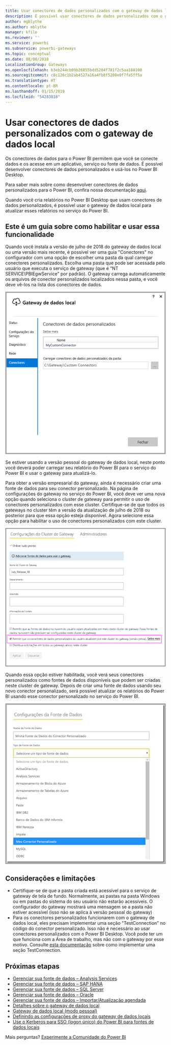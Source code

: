 ```yaml
---
title: Usar conectores de dados personalizados com o gateway de dados local
description: É possível usar conectores de dados personalizados com o gateway de dados local.
author: mgblythe
ms.author: mblythe
manager: kfile
ms.reviewer: ''
ms.service: powerbi
ms.subservice: powerbi-gateways
ms.topic: conceptual
ms.date: 08/08/2018
LocalizationGroup: Gateways
ms.openlocfilehash: b3eb244cb09b26855bdd5284f781f2c5aa188100
ms.sourcegitcommit: c8c126c1b2ab4527a16a4fb8f5208e0f7fa5ff5a
ms.translationtype: HT
ms.contentlocale: pt-BR
ms.lasthandoff: 01/15/2019
ms.locfileid: "54283818"
---
```

# <a name="use-custom-data-connectors-with-the-on-premises-data-gateway"></a>Usar conectores de dados personalizados com o gateway de dados local

Os conectores de dados para o Power BI permitem que você se conecte dados e os acesse em um aplicativo, serviço ou fonte de dados. É possível desenvolver conectores de dados personalizados e usá-los no Power BI Desktop.

Para saber mais sobre como desenvolver conectores de dados personalizados para o Power BI, confira nossa documentação [aqui](http://aka.ms/dataconnectors).

Quando você cria relatórios no Power BI Desktop que usam conectores de dados personalizados, é possível usar o gateway de dados local para atualizar esses relatórios no serviço do Power BI.

## <a name="here-is-a-guide-on-how-to-enable-and-use-this-capability"></a>Este é um guia sobre como habilitar e usar essa funcionalidade

Quando você instala a versão de julho de 2018 do gateway de dados local ou uma versão mais recente, é possível ver uma guia "Conectores" no configurador com uma opção de escolher uma pasta da qual carregar conectores personalizados. Escolha uma pasta que pode ser acessada pelo usuário que executa o serviço de gateway (que é “NT SERVICE\PBIEgwService” por padrão). O gateway carrega automaticamente os arquivos de conector personalizados localizados nessa pasta, e você deve vê-los na lista dos conectores de dados.

![Conector personalizado 1](media/service-gateway-custom-connectors/gateway-onprem-customconnector1.png)

Se estiver usando a versão pessoal do gateway de dados local, neste ponto você deverá poder carregar seu relatório do Power BI para o serviço do Power BI e usar o gateway para atualizá-lo.

Para obter a versão empresarial do gateway, ainda é necessário criar uma fonte de dados para seu conector personalizado. Na página de configurações do gateway no serviço do Power BI, você deve ver uma nova opção quando seleciona o cluster de gateway para permitir o uso de conectores personalizados com esse cluster. Certifique-se de que todos os gateways no cluster têm a versão da atualização de julho de 2018 ou posterior para que essa opção esteja disponível. Agora selecione essa opção para habilitar o uso de conectores personalizados com este cluster.

![Conector personalizado 2](media/service-gateway-custom-connectors/gateway-onprem-customconnector2.png)

Quando essa opção estiver habilitada, você verá seus conectores personalizados como fontes de dados disponíveis que podem ser criadas neste cluster de gateway. Depois de criar uma fonte de dados usando seu novo conector personalizado, será possível atualizar os relatórios do Power BI usando esse conector personalizado no serviço do Power BI.

![Conector personalizado 3](media/service-gateway-custom-connectors/gateway-onprem-customconnector3.png)

## <a name="considerations-and-limitations"></a>Considerações e limitações

* Certifique-se de que a pasta criada está acessível para o serviço de gateway de tela de fundo. Normalmente, as pastas na pasta Windows ou em pastas do sistema do seu usuário não estarão acessíveis. O configurador do gateway mostrará uma mensagem se a pasta não estiver acessível (isso não se aplica à versão pessoal do gateway)
* Para os conectores personalizados funcionarem com o gateway de dados local, eles precisam implementar uma seção "TestConnection" no código do conector personalizado. Isso não é necessário ao usar conectores personalizados com o Power BI Desktop. Você pode ter um que funciona com a Área de trabalho, mas não com o gateway por esse motivo. Consulte [esta documentação](https://github.com/Microsoft/DataConnectors/blob/master/docs/m-extensions.md#implementing-testconnection-for-gateway-support) sobre como implementar uma seção TestConnection.

## <a name="next-steps"></a>Próximas etapas

* [Gerenciar sua fonte de dados – Analysis Services](service-gateway-enterprise-manage-ssas.md)  
* [Gerenciar sua fonte de dados – SAP HANA](service-gateway-enterprise-manage-sap.md)  
* [Gerenciar sua fonte de dados – SQL Server](service-gateway-enterprise-manage-sql.md)  
* [Gerenciar sua fonte de dados – Oracle](service-gateway-onprem-manage-oracle.md)  
* [Gerenciar sua fonte de dados – Importar/Atualização agendada](service-gateway-enterprise-manage-scheduled-refresh.md)  
* [Detalhes sobre o gateway de dados local](service-gateway-onprem-indepth.md)  
* [Gateway de dados local (modo pessoal)](service-gateway-personal-mode.md)
* [Definindo as configurações de proxy do gateway de dados locais](service-gateway-proxy.md)  
* [Use o Kerberos para SSO (logon único) do Power BI para fontes de dados locais](service-gateway-sso-kerberos.md)  

Mais perguntas? [Experimente a Comunidade do Power BI](http://community.powerbi.com/)
